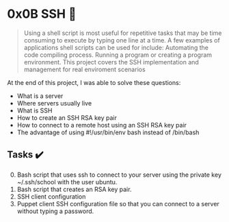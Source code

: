# 0x0B SSH :wrench:

> Using a shell script is most useful for repetitive tasks that may be time consuming to execute by typing one line at a time. A few examples of applications shell scripts can be used for include: Automating the code compiling process. Running a program or creating a program environment. This project covers the SSH implementation and management for real enviroment scenarios

At the end of this project, I was able to solve these questions:

* What is a server
* Where servers usually live
* What is SSH
* How to create an SSH RSA key pair
* How to connect to a remote host using an SSH RSA key pair
* The advantage of using #!/usr/bin/env bash instead of /bin/bash


## Tasks :heavy_check_mark:

0. Bash script that uses ssh to connect to your server using the private key ~/.ssh/school with the user ubuntu.
1. Bash script that creates an RSA key pair.
2. SSH client configuration
3. Puppet client SSH configuration file so that you can connect to a server without typing a password.


